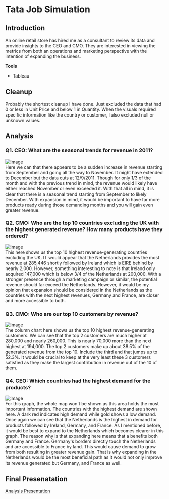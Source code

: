 # Tata Job Simulation
## Introduction
An online retail store has hired me as a consultant to review its data and provide insights to the CEO and CMO. They are interested in viewing the metrics from both an operations and marketing perspective with the intention of expanding the business.     

**Tools**
- Tableau
## Cleanup
Probably the shortest cleanup I have done. Just excluded the data that had 0 or less in Unit Price and below 1 in Quantity. When the visuals required specific information like the country or customer, I also excluded null or unknown values.

## Analysis
### Q1. CEO: What are the seasonal trends for revenue in 2011?
![image](https://github.com/user-attachments/assets/5c10339f-2282-4505-9b81-e0771b20aa8e)    
Here we can that there appears to be a sudden increase in revenue starting from September and going all the way to November. It might have extended to December but the data cuts at 12/9/2011. Though for only 1/3 of the month and with the previous trend in mind, the revenue would likely have either reached November or even exceeded it. With that all in mind, it is clear that there is a seasonal trend starting from September to likely December. With expansion in mind, it would be important to have far more products ready during those demanding months and you will gain even greater revenue. 
### Q2. CMO: Who are the top 10 countries excluding the UK with the highest generated revenue? How many products have they ordered?
![image](https://github.com/user-attachments/assets/5cc1c114-819d-46c4-a317-8631c89f610e)    
This here shows us the top 10 highest revenue-generating countries excluding the UK. IT would appear that the Netherlands provides the most revenue at 285,446 shortly followed by Ireland which is EIRE behind by nearly 2,000. However, something interesting to note is that Ireland only acquired 147,000 which is below 3/4 of the Netherlands at 200,000. With a stronger presence through a marketing campaign or similar, the potential revenue should far exceed the Netherlands. However, it would be my opinion that expansion should be considered in the Netherlands as the countries with the next highest revenues, Germany and France, are closer and more accessible to both.
### Q3. CMO: Who are our top 10 customers by revenue?
![image](https://github.com/user-attachments/assets/dc54d680-85e2-4a41-9da4-49039d5d4eb8)     
The column chart here shows us the top 10 highest revenue-generating customers. We can see that the top 2 customers are much higher at 280,000 and nearly 260,000. This is nearly 70,000 more than the next highest at 194,000. The top 2 customers make up about 38.5% of the generated revenue from the top 10. Include the third and that jumps up to 52.3%. It would be crucial to keep at the very least these 3 customers satisfied as they make the largest contribution in revenue out of the 10 of them.
### Q4. CEO: Which countries had the highest demand for the products?
![image](https://github.com/user-attachments/assets/19392c4f-3285-4fd9-a59a-84fc072dfec2)    
For this graph, the whole map won't be shown as this area holds the most important information. The countries with the highest demand are shown here. A dark red indicates high demand while gold shows a low demand. Once again we can see that the Netherlands is the highest in demand for products followed by Ireland, Germany, and France. As I mentioned before, it would be best to expand to the Netherlands which becomes clearer in this graph. The reason why is that expanding here means that a benefits both Germany and France. Germany's borders directly touch the Netherlands and are accessible to France by land. This would cause demand to grow from both resulting in greater revenue gain. That is why expanding in the Netherlands would be the most beneficial path as it would not only improve its revenue generated but Germany, and France as well.    

## Final Presenatation
[Analysis Presentation](https://drive.google.com/file/d/12kBj7RH1mjidupAXQA3aKafpR7LKAVsi/view?usp=sharing)
